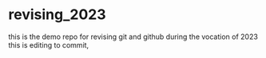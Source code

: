 # revising_2023
this is the demo repo for revising git and github during the vocation of 2023
this is editing to commit,

